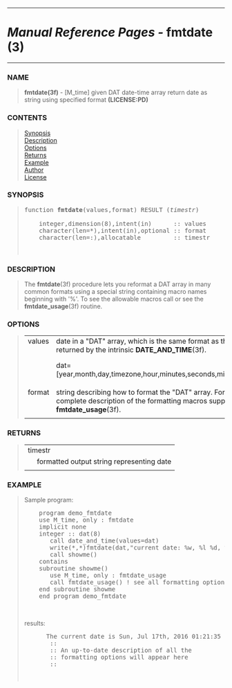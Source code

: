 <?
<body>
  <a name="top" id="top"></a>
  <div id="Container">
    <div id="Content">
      <div class="c22">
        <hr />
        <h1><i>Manual Reference Pages -</i> fmtdate (3)</h1>
        <hr />
      </div><a name="0"></a>
      <h3><a name="0">NAME</a></h3>
      <blockquote>
        <b>fmtdate(3f)</b> - [M_time] given DAT date-time array return date as string using specified format <b>(LICENSE:PD)</b>
      </blockquote><a name="contents" id="contents"></a>
      <h3>CONTENTS</h3>
      <blockquote>
        <a href="#1">Synopsis</a><br />
        <a href="#2">Description</a><br />
        <a href="#3">Options</a><br />
        <a href="#4">Returns</a><br />
        <a href="#5">Example</a><br />
        <a href="#6">Author</a><br />
        <a href="#7">License</a><br />
      </blockquote><a name="8"></a>
      <h3><a name="8">SYNOPSIS</a></h3>
      <blockquote>
        <pre>
function <b>fmtdate</b>(values,format) RESULT (<i>timestr</i>)
<br />    integer,dimension(8),intent(in)      :: values
    character(len=*),intent(in),optional :: format
    character(len=:),allocatable         :: timestr
<br />
</pre>
      </blockquote><a name="2"></a>
      <h3><a name="2">DESCRIPTION</a></h3>
      <blockquote>
        The <b>fmtdate</b>(3f) procedure lets you reformat a DAT array in many common formats using a special string containing macro names beginning with
        '%'. To see the allowable macros call or see the <b>fmtdate_usage</b>(3f) routine.
      </blockquote><a name="3"></a>
      <h3><a name="3">OPTIONS</a></h3>
      <blockquote>
        <table cellpadding="3">
          <tr valign="top">
            <td class="c23" width="6%" nowrap="nowrap">values</td>
            <td valign="bottom">
              date in a "DAT" array, which is the same format as the values returned by the intrinsic <b>DATE_AND_TIME</b>(3f).
              <p>dat=[year,month,day,timezone,hour,minutes,seconds,milliseconds]</p>
            </td>
          </tr>
          <tr valign="top">
            <td class="c23" width="6%" nowrap="nowrap">format</td>
            <td valign="bottom">string describing how to format the "DAT" array. For a complete description of the formatting macros supported see
            <b>fmtdate_usage</b>(3f).</td>
          </tr>
          <tr>
            <td></td>
          </tr>
        </table>
      </blockquote><a name="4"></a>
      <h3><a name="4">RETURNS</a></h3>
      <blockquote>
        <table cellpadding="3">
          <tr valign="top">
            <td class="c24" colspan="2">timestr</td>
          </tr>
          <tr valign="top">
            <td width="6%"></td>
            <td>formatted output string representing date</td>
          </tr>
          <tr>
            <td></td>
          </tr>
        </table>
      </blockquote><a name="5"></a>
      <h3><a name="5">EXAMPLE</a></h3>
      <blockquote>
        Sample program:
        <pre>
    program demo_fmtdate
    use M_time, only : fmtdate
    implicit none
    integer :: dat(8)
       call date_and_time(values=dat)
       write(*,*)fmtdate(dat,"current date: %w, %l %d, %Y %H:%m:%s %N")
       call showme()
    contains
    subroutine showme()
       use M_time, only : fmtdate_usage
       call fmtdate_usage() ! see all formatting options
    end subroutine showme
    end program demo_fmtdate
<br />
</pre>results:
        <pre>
      The current date is Sun, Jul 17th, 2016 01:21:35 PM
       ::
       :: An up-to-date description of all the
       :: formatting options will appear here
       ::
<br />
</pre>
      </blockquote><a name="6"></a>
    </div>
  </div>
</body>
